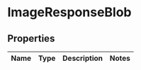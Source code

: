 # ImageResponseBlob

## Properties
Name | Type | Description | Notes
------------ | ------------- | ------------- | -------------
